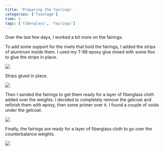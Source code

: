 ```yaml
---
title: 'Preparing the fairings'
categories: ['fuselage']
time: 3
tags: ['fiberglass', 'fairings']
---
```


Over the last few days, I worked a bit more on the fairings. 

<!-- more -->

To add some support for the rivets that hold the fairings, I added the strips of aluminum inside them. I used my T-88 epoxy glue mixed with some flox to glue the strips in place.

![](0-backing-strips.jpeg)

Strips glued in place.

![](1-strip-epoxied.jpeg)

Then I sanded the fairings to get them ready for a layer of fiberglass cloth added over the weights. I decided to completely remove the gelcoat and refinish them with epoxy, then some primer over it. I found a couple of voids under the gelcoat.

![](2-sanding-the-fairings.jpeg)

Finally, the fairings are ready for a layer of fiberglass cloth to go over the counterbalance weights.

![](3-ready-for-layer.jpeg)